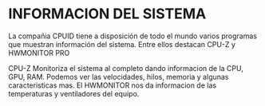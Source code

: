 # INFORMACION DEL SISTEMA

La compañia CPUID tiene a disposición de todo el mundo varios programas que muestran información del sistema. Entre ellos destacan CPU-Z y HWMONITOR PRO

CPU-Z Monitoriza el sistema al completo dando informacion de la CPU, GPU, RAM. Podemos ver las velocidades, hilos, memoria y algunas caracteristicas mas.
El HWMONITOR nos da informacion de las temperaturas y ventiladores del equipo.
